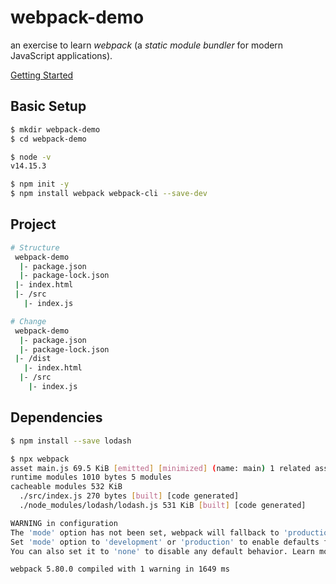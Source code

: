 # webpack-demo

an exercise to learn _webpack_ (a *static module bundler* for modern JavaScript applications).

[Getting Started](https://webpack.js.org/guides/getting-started/)

## Basic Setup

```sh
$ mkdir webpack-demo
$ cd webpack-demo

$ node -v
v14.15.3

$ npm init -y
$ npm install webpack webpack-cli --save-dev
```

## Project
```sh
# Structure
 webpack-demo
  |- package.json
  |- package-lock.json
 |- index.html
 |- /src
   |- index.js

# Change
 webpack-demo
  |- package.json
  |- package-lock.json
 |- /dist
   |- index.html
  |- /src
    |- index.js

```

## Dependencies

```sh
$ npm install --save lodash

$ npx webpack
asset main.js 69.5 KiB [emitted] [minimized] (name: main) 1 related asset
runtime modules 1010 bytes 5 modules
cacheable modules 532 KiB
  ./src/index.js 270 bytes [built] [code generated]
  ./node_modules/lodash/lodash.js 531 KiB [built] [code generated]

WARNING in configuration
The 'mode' option has not been set, webpack will fallback to 'production' for this value.
Set 'mode' option to 'development' or 'production' to enable defaults for each environment.
You can also set it to 'none' to disable any default behavior. Learn more: https://webpack.js.org/configuration/mode/ 

webpack 5.80.0 compiled with 1 warning in 1649 ms
```
